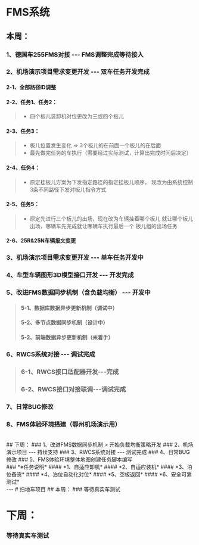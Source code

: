 
# FMS系统
## 本周：
### 1、德国车255FMS对接 --- FMS调整完成等待接入
### 2、机场演示项目需求变更开发 --- 双车任务开发完成
####   2-1、全部路径ID调整

####   2-2、任务1、任务2：
> * 四个板儿装卸机对位更改为三或四个板儿

####  2-3、任务3：
> * 板儿位置发生变化 ⇒ 3个板儿的在前面一个板儿的在后面
> * 最先做完任务的车执行（需要经过实际测试，计算出完成时间后决定）

####   2-4、任务4：
> * 原定挂板儿方案为下发指定路径的指定挂板儿顺序， 现改为由系统控制3条不同路径下发对板儿指令方式

####   2-5、任务5：
> * 原定先进行三个板儿的出场，现在改为车辆挂着哪个板儿 就让哪个板儿出场，哪辆车先完成就让哪辆车执行最后一个 板儿组的出场任务

####   2-6、25R&25N车辆报文变更

### 3、机场演示项目需求变更开发 --- 单车任务开发中

### 4、车型车辆图形3D模型接口开发 --- 开发完成

### 5、改进FMS数据同步机制（含负载均衡） --- 开发中
> ####   5-1、数据库数据异步更新机制（调试中）
> ####   5-2、多节点数据同步机制（设计中）
> ####   5-2、前端数据异步更新机制（未着手）
### 6、RWCS系统对接 --- 调试完成
> ### 6-1、RWCS接口适配器开发---完成
> ### 6-2、RWCS接口对接联调---调试完成
### 7、日常BUG修改

### 8、FMS体验环境搭建（鄂州机场演示用）

<br/>
## 下周：
### 1、改进FMS数据同步机制
> 开始负载均衡策略开发
### 2、机场演示项目 --- 持续支持
### 3、RWCS系统对接 --- 测试完成
### 4、日常BUG修改
### 5、FMS体验环境整体地图创建任务脚本编写

<br/>
### *※任务说明*
#### *1、自适应卸机*
#### *2、自适应装机*
#### *3、泊位备货*
#### *4、泊位自动化对位*
#### *5、空板返回*
#### *6、安全可靠测试*


<br/>
---
# 扫地车项目
## 本周：
### 等待真实车测试

# 下周：
### 等待真实车测试
